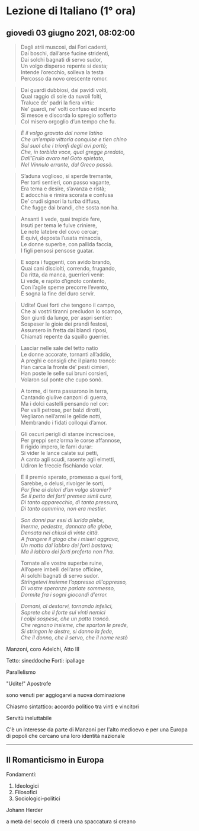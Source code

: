 
# Lezione di Italiano (1° ora)

## giovedì 03 giugno 2021, 08:02:00


> Dagli atrii muscosi, dai Fori cadenti,  
Dai boschi, dall’arse fucine stridenti,  
Dai solchi bagnati di servo sudor,  
Un volgo disperso repente si desta;  
Intende l’orecchio, solleva la testa  
Percosso da novo crescente romor.  
 
 > Dai guardi dubbiosi, dai pavidi volti,  
Qual raggio di sole da nuvoli folti,  
Traluce de’ padri la fiera virtù:  
Ne’ guardi, ne’ volti confuso ed incerto  
Si mesce e discorda lo spregio sofferto  
Col misero orgoglio d’un tempo che fu.  
  
> _È il volgo gravato dal nome latino_  
_Che un’empia vittoria conquise e tien chino_  
_Sul suol che i trionfi degli avi portò;_  
_Che, in torbida voce, qual gregge predato,_  
_Dall’Erulo avaro nel Goto spietato,_  
_Nel Vinnulo errante, dal Greco passò._  
  
> S’aduna voglioso, si sperde tremante,  
Per torti sentieri, con passo vagante,  
Era tema e desire, s’avanza e ristà;  
E adocchia e rimira scorata e confusa  
De’ crudi signori la turba diffusa,  
Che fugge dai brandi, che sosta non ha.



> Ansanti li vede, quai trepide fere,  
Irsuti per tema le fulve criniere,  
Le note latebre del covo cercar;  
E quivi, deposta l’usata minaccia,  
Le donne superbe, con pallida faccia,  
I figli pensosi pensose guatar.  
  
> E sopra i fuggenti, con avido brando,  
Quai cani disciolti, correndo, frugando,  
Da ritta, da manca, guerrieri venir:  
Li vede, e rapito d’ignoto contento,  
Con l’agile speme precorre l’evento,  
E sogna la fine del duro servir.  
  
> Udite! Quei forti che tengono il campo,  
Che ai vostri tiranni precludon lo scampo,  
Son giunti da lunge, per aspri sentier:  
Sospeser le gioie dei prandi festosi,  
Assursero in fretta dai blandi riposi,  
Chiamati repente da squillo guerrier.  
  
> Lasciar nelle sale del tetto natio  
Le donne accorate, tornanti all’addio,  
A preghi e consigli che il pianto troncò:  
Han carca la fronte de’ pesti cimieri,  
Han poste le selle sui bruni corsieri,  
Volaron sul ponte che cupo sonò.  
  
> A torme, di terra passarono in terra,  
Cantando giulive canzoni di guerra,  
Ma i dolci castelli pensando nel cor:  
Per valli petrose, per balzi dirotti,  
Vegliaron nell’armi le gelide notti,  
Membrando i fidati colloqui d’amor.  
  
> Gli oscuri perigli di stanze incresciose,  
Per greppi senz’orma le corse affannose,  
Il rigido impero, le fami durar:  
Si vider le lance calate sui petti,  
A canto agli scudi, rasente agli elmetti,  
Udiron le freccie fischiando volar.  
  
> E il premio sperato, promesso a quei forti,  
Sarebbe, o delusi, rivolger le sorti,  
_Por fine ai dolori d’un volgo stranier?_  
_Se il petto dei forti premea simil cura,_  
_Di tanto apparecchio, di tanta pressura,_  
_Di tanto cammino, non era mestier._


> _Son donni pur essi di lurida plebe,_  
_Inerme, pedestre, dannata alle glebe,_  
_Densata nei chiusi di vinte città._  
_A frangere il giogo che i miseri aggrava,_  
_Un motto dal labbro dei forti bastava;_  
_Ma il labbro dei forti proferto non l’ha._  
  
> Tornate alle vostre superbe ruine,  
All’opere imbelli dell’arse officine,  
Ai solchi bagnati di servo sudor.  
_Stringetevi insieme l’oppresso all’oppresso,_  
_Di vostre speranze parlate sommesso,_  
_Dormite fra i sogni giocondi d’error._  
  
> _Domani, al destarvi, tornando infelici,_  
_Saprete che il forte sui vinti nemici_  
_I colpi sospese, che un patto troncò._  
_Che regnano insieme, che sparton le prede,_  
_Si stringon le destre, si danno la fede,_  
_Che il donno, che il servo, che il nome restò_

Manzoni, coro Adelchi, Atto III


Tetto: sineddoche
Forti: ipallage


Parallelismo

"Udite!" Apostrofe


sono venuti per aggiogarvi a nuova dominazione


Chiasmo sintattico: accordo politico tra vinti e vincitori

Servitù ineluttabile

C'è un interesse da parte di Manzoni per l'alto medioevo e per una Europa di popoli che cercano una loro identità nazionale

---


## Il Romanticismo in Europa


Fondamenti:
1. Ideologici
2. Filosofici
3. Sociologici-politici

Johann Herder


a metà del secolo di creerà una spaccatura
si creano 
<!--stackedit_data:
eyJoaXN0b3J5IjpbNDMzNDA3NDg0XX0=
-->